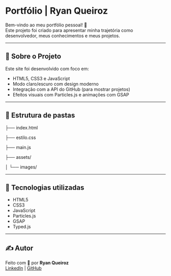 # Portfólio | Ryan Queiroz

Bem-vindo ao meu portfólio pessoal! 🚀  
Este projeto foi criado para apresentar minha trajetória como desenvolvedor, meus conhecimentos e meus projetos.

---

## 📌 Sobre o Projeto

Este site foi desenvolvido com foco em:

- HTML5, CSS3 e JavaScript
- Modo claro/escuro com design moderno
- Integração com a API do GitHub (para mostrar projetos)
- Efeitos visuais com Particles.js e animações com GSAP

---

## 📁 Estrutura de pastas

├── index.html

├── estilo.css

├── main.js

├── assets/

│ └── images/



---

## 🧠 Tecnologias utilizadas

- HTML5
- CSS3
- JavaScript
- Particles.js
- GSAP
- Typed.js

---

## ✍️ Autor

Feito com 💜 por **Ryan Queiroz**  
[LinkedIn](https://www.linkedin.com/in/ryan-queiroz-888125297/) | [GitHub](https://github.com/r1an-queiroz)

